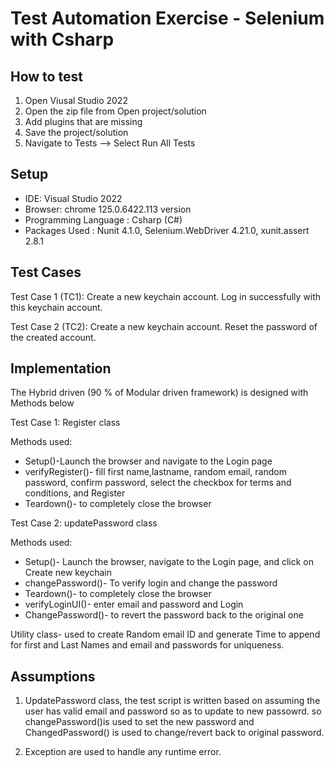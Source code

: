 # Test Automation Exercise - Selenium with Csharp

## How to test
1. Open Viusal Studio 2022
2. Open the zip file from Open project/solution
3. Add plugins that are missing
4. Save the project/solution
5. Navigate to Tests --> Select Run All Tests

## Setup
* IDE: Visual Studio 2022
* Browser: chrome  125.0.6422.113 version
* Programming Language : Csharp (C#)
* Packages Used : Nunit 4.1.0, Selenium.WebDriver 4.21.0, xunit.assert 2.8.1

## Test Cases
Test Case 1 (TC1):
Create a new keychain account.
Log in successfully with this keychain account.

Test Case 2 (TC2):
Create a new keychain account.
Reset the password of the created account.

## Implementation
The Hybrid driven (90 % of Modular driven framework) is designed with Methods below

Test Case 1: Register class

Methods used:
* Setup()-Launch the browser and navigate to the Login page
* verifyRegister()- fill first name,lastname, random email, random password, confirm password, select the checkbox for terms and conditions, and Register
* Teardown()- to completely close the browser

Test Case 2: updatePassword class
 
Methods used:
* Setup()- Launch the browser, navigate to the Login page, and click on Create new keychain
* changePassword()- To verify login  and change the password
* Teardown()- to completely close the browser
* verifyLoginUI()- enter email and password and Login
* ChangePassword()- to revert the password back to the original one

Utility class- used to create Random email ID and  generate Time to append for first and Last Names and email and passwords for uniqueness.


## Assumptions 
1. UpdatePassword class, the test script is written based on assuming the user has valid email and password so as to update to new passowrd.
so changePassword()is used to set the new password and ChangedPassword() is used to change/revert back to original password.

2. Exception are used to handle any runtime error. 


